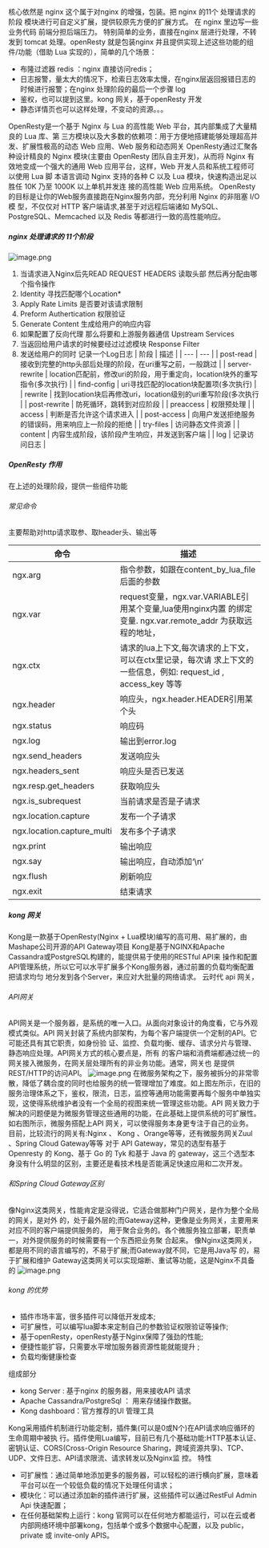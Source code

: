 核心依然是 nginx  这个属于对nginx 的增强，包装。把 nginx 的11个 处理请求的阶段 模块进行可自定义扩展，提供较原先方便的扩展方式。 
在 nginx 里边写一些 业务代码   前端分担后端压力。
特别简单的业务，直接在nginx 层进行处理，不转发到 tomcat 处理。openResty 就是包装nginx 并且提供实现上述这些功能的组件/功能（借助 Lua 实现的），简单的几个场景：

- 布隆过滤器 redis ：nginx 直接访问redis；
- 日志报警，量太大的情况下，检索日志效率太慢，在nginx层返回报错日志的时候进行报警；在nginx 处理阶段的最后一个步骤 log
- 鉴权，也可以提到这里。kong 网关，基于openResty 开发
- 静态详情页也可以这样处理，不变动的资源。。。

OpenResty是一个基于 Nginx 与 Lua 的高性能 Web 平台，其内部集成了大量精良的 Lua 库、第 三方模块以及大多数的依赖项：用于方便地搭建能够处理超高并发、扩展性极高的动态 Web 应用、Web 服务和动态网关
OpenResty通过汇聚各种设计精良的 Nginx 模块(主要由 OpenResty 团队自主开发)，从而将 Nginx 有效地变成一个强大的通用 Web 应用平台，这样，Web 开发人员和系统工程师可以使用 Lua 脚 本语言调动 Nginx 支持的各种 C 以及 Lua 模块，快速构造出足以胜任 10K 乃至 1000K 以上单机并发连 接的高性能 Web 应用系统。
OpenResty的目标是让你的Web服务直接跑在Nginx服务内部，充分利用 Nginx 的非阻塞 I/O 模 型，不仅仅对 HTTP 客户端请求,甚至于对远程后端诸如 MySQL、PostgreSQL、Memcached 以及 Redis 等都进行一致的高性能响应。
##### nginx 处理请求的 11个阶段
![image.png](https://cdn.nlark.com/yuque/0/2023/png/21492435/1677477558535-dc17d9b5-5ff3-4748-85a3-4d2c6903bf1f.png#averageHue=%23529353&clientId=ud1ea3700-687c-4&from=paste&height=357&id=u2cb6541f&originHeight=714&originWidth=1592&originalType=binary&ratio=2&rotation=0&showTitle=false&size=520692&status=done&style=none&taskId=udf893b7b-3bdf-404d-8703-c694da50834&title=&width=796)

1. 当请求进入Nginx后先READ REQUEST HEADERS 读取头部 然后再分配由哪个指令操作 
2. Identity 寻找匹配哪个Location*
3. Apply Rate Limits 是否要对该请求限制
4. Preform Authertication 权限验证
5. Generate Content 生成给用户的响应内容
6. 如果配置了反向代理 那么将要和上游服务器通信 Upstream Services
7.  当返回给用户请求的时候要经过过滤模块 Response Filter
8. 发送给用户的同时 记录一个Log日志
| 阶段 | 描述 |
| --- | --- |
| post-read | 接收到完整的http头部后处理的阶段，在uri重写之前，一般跳过 |
| server-rewrite | location匹配前，修改uri的阶段，用于重定向，location块外的重写指令(多次执行) |
| find-config | uri寻找匹配的location块配置项(多次执行) |
| rewrite | 找到location块后再修改uri，location级别的uri重写阶段(多次执行 |
| post-rewrite | 防死循环，跳转到对应阶段 |
| preaccess | 权限预处理 |
| access | 判断是否允许这个请求进入 |
| post-access | 向用户发送拒绝服务的错误码，用来响应上一阶段的拒绝 |
| try-files | 访问静态文件资源 |
| content | 内容生成阶段，该阶段产生响应，并发送到客户端 |
| log | 记录访问日志 |

##### OpenResty 作用
在上述的处理阶段，提供一些组件功能
###### 常见命令
主要帮助对http请求取参、取header头、输出等

| 命令 | 描述 |
| --- | --- |
| ngx.arg | 指令参数，如跟在content_by_lua_file后面的参数 |
| ngx.var | request变量，ngx.var.VARIABLE引用某个变量,lua使用nginx内置 的绑定变量. ngx.var.remote_addr 为获取远程的地址， |
| ngx.ctx | 请求的lua上下文,每次请求的上下文，可以在ctx里记录，每次请 求上下文的一些信息，例如: request_id , access_key 等等 |
| ngx.header | 响应头，ngx.header.HEADER引用某个头 |
| ngx.status | 响应码 |
| ngx.log | 输出到error.log |
| ngx.send_headers | 发送响应头 |
| ngx.headers_sent | 响应头是否已发送 |
| ngx.resp.get_headers | 获取响应头 |
| ngx.is_subrequest | 当前请求是否是子请求 |
| ngx.location.capture | 发布一个子请求 |
| ngx.location.capture_multi | 发布多个子请求 |
| ngx.print | 输出响应 |
| ngx.say | 输出响应，自动添加‘\\n‘ |
| ngx.flush | 刷新响应 |
| ngx.exit | 结束请求 |

##### kong 网关
Kong是一款基于OpenResty(Nginx + Lua模块)编写的高可用、易扩展的，由Mashape公司开源的API Gateway项目
Kong是基于NGINX和Apache Cassandra或PostgreSQL构建的，能提供易于使用的RESTful API来 操作和配置API管理系统，所以它可以水平扩展多个Kong服务器，通过前置的负载均衡配置把请求均匀 地分发到各个Server，来应对大批量的网络请求。
云时代 api 网关，
###### API网关
API网关是一个服务器，是系统的唯一入口。从面向对象设计的角度看，它与外观模式类似。API 网关封装了系统内部架构，为每个客户端提供一个定制的API。它可能还具有其它职责，如身份验 证、监控、负载均衡、缓存、请求分片与管理、静态响应处理。API网关方式的核心要点是，所有 的客户端和消费端都通过统一的网关接入微服务，在网关层处理所有的非业务功能。通常，网关也 是提供REST/HTTP的访问API。
![image.png](https://cdn.nlark.com/yuque/0/2023/png/21492435/1677485439418-b250288c-b3f0-4118-85ac-d6776b150d81.png#averageHue=%23f8f8f7&clientId=ub0f6f2cb-2611-4&from=paste&height=540&id=uf0a6cb72&originHeight=1080&originWidth=1700&originalType=binary&ratio=2&rotation=0&showTitle=false&size=463468&status=done&style=none&taskId=u91847ac6-f31e-4b1d-8e48-c05d85bd261&title=&width=850)
在微服务架构之下，服务被拆分的非常零散，降低了耦合度的同时也给服务的统一管理增加了难度。如上图左所示，在旧的服务治理体系之下，鉴权，限流，日志，监控等通用功能需要再每个服务中单独实现，这使得系统维护者没有一个全局的视图来统一管理这些功能。API 网关致力于解决的问题便是为微服务管理这些通用的功能，在此基础上提供系统的可扩展性。如右图所示，微服务搭配上API 网关，可以使得服务本身更专注于自己的业务。
目前，比较流行的网关有:Nginx 、 Kong 、Orange等等，还有微服务网关Zuul 、Spring Cloud Gateway等等
对于 API Gateway，常见的选型有基于 Openresty 的 Kong、基于 Go 的 Tyk 和基于 Java 的 gateway，这三个选型本身没有什么明显的区别，主要还是看技术栈是否能满足快速应用和二次开发。
###### 和Spring Cloud Gateway区别
像Nginx这类网关，性能肯定是没得说，它适合做那种门户网关，是作为整个全局的网关，是对外 的，处于最外层的;而Gateway这种，更像是业务网关，主要用来对应不同的客户端提供服务的， 用于聚合业务的。各个微服务独立部署，职责单一，对外提供服务的时候需要有一个东西把业务聚 合起来。 像Nginx这类网关，都是用不同的语言编写的，不易于扩展;而Gateway就不同，它是用Java写 的，易于扩展和维护
Gateway这类网关可以实现熔断、重试等功能，这是Nginx不具备的
![image.png](https://cdn.nlark.com/yuque/0/2023/png/21492435/1677486185304-4002de9d-4595-4af2-aaff-ce670f89103f.png#averageHue=%23fce9c1&clientId=u78fdc4a9-a2f4-4&from=paste&height=512&id=u931342be&originHeight=1024&originWidth=1700&originalType=binary&ratio=2&rotation=0&showTitle=false&size=425446&status=done&style=none&taskId=u6aadbf4e-1dbe-4c8b-9e5a-ff5053a74c1&title=&width=850)
###### kong 的优势

- 插件市场丰富，很多插件可以降低开发成本; 
- 可扩展性，可以编写lua脚本来定制自己的参数验证权限验证等操作; 
- 基于openResty，openResty基于Nginx保障了强劲的性能; 
- 便捷性能扩容，只需要水平增加服务器资源性能就能提升 ; 
- 负载均衡健康检查

组成部分

- kong Server : 基于nginx 的服务器，用来接收API 请求
- Apache Cassandra/PostgreSql ： 用来存储操作数据。
- Kong dashboard：官方推荐的UI 管理工具

Kong采用插件机制进行功能定制，插件集(可以是0或N个)在API请求响应循环的生命周期中被执 行。插件使用Lua编写，目前已有几个基础功能:HTTP基本认证、密钥认证、CORS(Cross-Origin Resource Sharing，跨域资源共享)、TCP、UDP、文件日志、API请求限流、请求转发以及Nginx监 控。
特性

- 可扩展性：通过简单地添加更多的服务器，可以轻松的进行横向扩展，意味着平台可以在一个较低负载的情况下处理任何请求；
- 模块化：可以通过添加新的插件进行扩展，这些插件可以通过RestFul Admin Api 快速配置；
- 在任何基础架构上运行：kong 官网可以在任何地方都能运行，可以在云或者内部网络环境中部署kong，包括单个或多个数据中心配置，以及 public，private 或 invite-only APIS。


